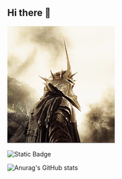 ## Hi there 👋


<img src="tumblr_mil01sDH5t1rl06klo4_250.gif" /> 


![Static Badge](https://img.shields.io/badge/Mo-rgot-black?logo=pm2)


![Anurag's GitHub stats](https://github-readme-stats.vercel.app/api?username=melkorushko_icons=true&theme=transparent)
